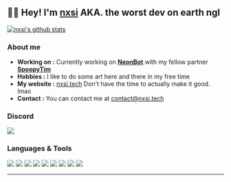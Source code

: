 👨‍💻 Hey! I'm [nxsi](https://www.nxsi.tech/) AKA. the worst dev on earth ngl
----------------------------------------------------------


[![nxsi's github stats](https://github-readme-stats.vercel.app/api?username=n-xsi&count_private=true&show_icons=true&theme=radical)](https://github.com/n-xsi)


### About me

-  **Working on :** Currently working on [**NeonBot**](https://neonbot.me/) with my fellow partner [**SpoopyTim**](https://github.com/spoopytim)
-  **Hobbies :** I like to do some art here and there in my free time
-  **My website :** [nxsi.tech](https://www.nxsi.tech/) Don't have the time to actually make it good. lmao
-  **Contact :** You can contact me at [contact@nxsi.tech](mailto:contact@nxsi.tech)

### Discord

[<img src="https://img.shields.io/badge/discord-%237289DA.svg?&style=for-the-badge&logo=discord&label=nxsi%230001&logoColor=FFFFFF&color=2f3136" />](https://discordapp.com/users/852851914005544960)

### Languages & Tools

[<img src="https://img.shields.io/badge/javascript-%23323330.svg?style=for-the-badge&logo=javascript&logoColor=%23F7DF1E" />](https://www.javascript.com/)
[<img src="https://img.shields.io/badge/java-%23ED8B00.svg?style=for-the-badge&logo=java&logoColor=white" />](https://java.com/en/) 
[<img src="https://img.shields.io/badge/python-3670A0?style=for-the-badge&logo=python&logoColor=ffdd54" />](https://www.python.org/)
[<img src="https://img.shields.io/badge/MongoDB-%234ea94b.svg?style=for-the-badge&logo=mongodb&logoColor=white"/>](https://www.mongodb.com/)
[<img src="https://img.shields.io/badge/sqlite-%2307405e.svg?style=for-the-badge&logo=sqlite&logoColor=white"/>](https://www.sqlite.org/index.html) 
[<img src="https://img.shields.io/badge/node.js-6DA55F?style=for-the-badge&logo=node.js&logoColor=white"/>](https://nodejs.org/en/) 
[<img src="https://img.shields.io/badge/Next-black?style=for-the-badge&logo=next.js&logoColor=white"/>](https://nextjs.org/) 
[<img src="https://img.shields.io/badge/html5-%23E34F26.svg?style=for-the-badge&logo=html5&logoColor=white"/>](https://www.w3schools.com/html/) 
[<img src="https://img.shields.io/badge/Visual%20Studio%20Code-0078d7.svg?style=for-the-badge&logo=visual-studio-code&logoColor=white"/>](https://code.visualstudio.com/) 



----------------------------------------------------------

